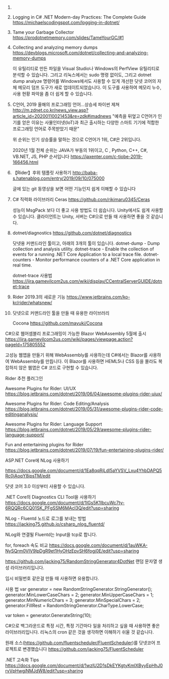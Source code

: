 1. 
2. Logging in C# .NET Modern-day Practices: The Complete Guide
   https://michaelscodingspot.com/logging-in-dotnet/

2. Tame your Garbage Collector
   https://prodotnetmemory.com/slides/TameYourGC/#1

3. Collecting and analyzing memory dumps 
   https://devblogs.microsoft.com/dotnet/collecting-and-analyzing-memory-dumps

   이 유틸리티로 만든 파일을 Visual Studio나 Windows의 PerfView 유틸리티로 분석할 수 있습니다.
   그리고 리눅스에서는 sudo 명령 없이도, 그리고 dotnet dump analyze 명령어를 Windows에서도 사용할 수 있게 개선한 닷넷 코어의 자체 메모리 덤프 도구가 새로 업데이트되었습니다. 이 도구를 사용하여 메모리 누수, 사용 현황 파악을 좀 더 쉽게 할 수 있습니다.

4. C언어, 2019 올해의 프로그래밍 언어...상승세 파이썬 제쳐
   http://m.zdnet.co.kr/news_view.asp?article_id=20200110021453&re=zdk#imadnews
   "예측을 뒤엎고 C언어가 인기를 얻은 이유는 사물인터넷(IoT)과 최근 출시하는 다양한 스마트 기기에 적합한 프로그래밍 언어로 주목받았기 때문"

   위 순위는 인기 상승률을 말하는 것으로 C언어가 1위, C#은 2위입니다. 

   2020년 1월 전체 순위는 JAVA가 부동의 1위이고,  C , Python, C++, C#, VB.NET, JS, PHP 순서입니다
   https://jaxenter.com/c-tiobe-2019-166456.html



5. 【Rider】후위 템플릿 사용하기
   http://baba-s.hatenablog.com/entry/2019/09/10/075000 

   글에 있는 git 동영상을 보면 어떤 기능인지 쉽게 이해할 수 있습니다

6. C# 직력화 라이브러리 Ceras 
   https://github.com/rikimaru0345/Ceras

   성능이 MsgPack 보다 더 좋고 사용 방법도 더 쉽습니다.
   Unity에서도 쉽게 사용할 수 있습니다.
   클라이언트는 Unity, 서버는 C#으로 만들 때 사용하면 좋을 것 같습니다.

7. dotnet/diagnostics
   https://github.com/dotnet/diagnostics

   닷넷용 커맨드라인 툴이고, 아래의 3개의 툴이 있습니다.
   dotnet-dump - Dump collection and analysis utility.
   dotnet-trace - Enable the collection of events for a running .NET Core Application to a local trace file.
   dotnet-counters - Monitor performance counters of a .NET Core application in real time.

   dotnet-trace 사용법
   https://jira.gamevilcom2us.com/wiki/display/CCentralServerGUIDE/dotnet-trace

8. Rider 2019.3의 새로운 기능
   https://www.jetbrains.com/ko-kr/rider/whatsnew/

   

9. 닷넷으로 커맨드라인 툴을 만들 때 유용한 라이브러리

   Cocona
   https://github.com/mayuki/Cocona



C#으로 웹어셈블리 프로그래밍이 가능한 Blazor WebAssembly 5월에 출시
https://jira.gamevilcom2us.com/wiki/pages/viewpage.action?pageId=175805552

고성능 웹앱을 만들기 위해 WebAssembly를 사용하는데 C#에서는 Blazor를 사용하여 WebAssembly를 만듭니다.
이 Blazor를 사용하면 HEML5나 CSS 등을 몰라도 복잡하지 않은 웹앱은 C# 코드로 구현할 수 있습니다.







Rider 추천 플러그인 

Awesome Plugins for Rider: UI/UX
https://blog.jetbrains.com/dotnet/2019/06/04/awesome-plugins-rider-uiux/

Awesome Plugins for Rider: Code Editing/Analysis
https://blog.jetbrains.com/dotnet/2019/05/31/awesome-plugins-rider-code-editinganalysis/

Awesome Plugins for Rider: Language Support
https://blog.jetbrains.com/dotnet/2019/05/29/awesome-plugins-rider-language-support/

Fun and entertaining plugins for Rider
https://blog.jetbrains.com/dotnet/2019/07/19/fun-entertaining-plugins-rider/



ASP.NET Core에 NLog 사용하기

https://docs.google.com/document/d/1Ea8qqRjLdI5aYVSV_Lxu4YhbDAPQ5Rc0jAoqY8ipsTM/edit





닷넷 코어 3.0 이상부터 사용할 수 있습니다.

.NET Core의 Diagnostics CLI Tool을 사용하기
https://docs.google.com/document/d/1IGs5K1IbcuWc7ty-6RQQRc6CQ01SK_PFgSSM6MAcl3Q/edit?usp=sharing





NLog - Fluentd 노드로 로그를 보내는 방법
https://jacking75.github.io/csharp_nlog_fluentd/

NLog와 연결될 Fluentd는 Input을 tcp로 합니다.



for, foreach 속도 비교
https://docs.google.com/document/d/1auWKA-NySQrm0VIV9lpDgR9et1HyOHzEpvSH6fogj0E/edit?usp=sharing



https://github.com/jacking75/RandomStringGenerator4DotNet
랜덤 문자열 생성 라이브러리입니다.

임시 비밀번호 같은걸 만들 때 사용하면 유용합니다.

사용 법
var generator = new RandomStringGenerator.StringGenerator();
generator.MinLowerCaseChars = 2;
generator.MinUpperCaseChars = 1;
generator.MinNumericChars = 3;
generator.MinSpecialChars = 2;
generator.FillRest = RandomStringGenerator.CharType.LowerCase;

var token = generator.GenerateString(10);







C#으로 백그라운드로 특정 시간, 특정 기간마다 일을 처리하고 싶을 때 사용하면 좋은 라이브러리입니다.
리눅스의 cron 같은 것을 생각하면 이해하기 쉬울 것 같습니다.

원래 소스(https://github.com/fluentscheduler/FluentScheduler)를 닷넷코어 프로젝트로 변경했습니다
https://github.com/jacking75/FluentScheduler





.NET 고속화 Tips
https://docs.google.com/document/d/1wzlU2D1sDkEYKgtyKmlXByyEpHhJ0rvVpHwgjNMJdW8/edit?usp=sharing

